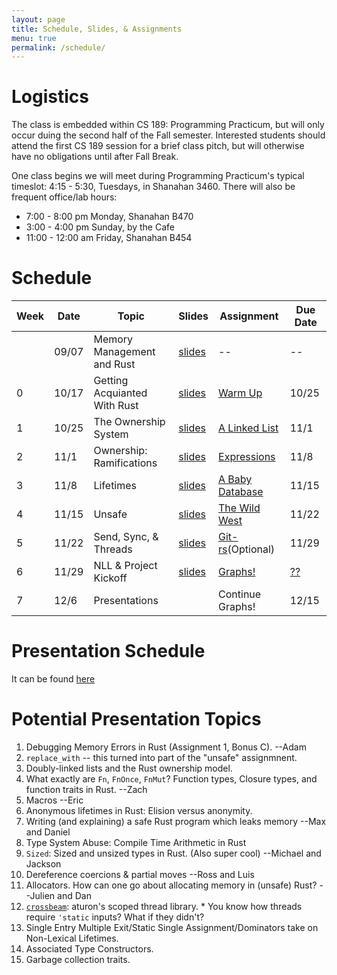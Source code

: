 ```yaml
---
layout: page
title: Schedule, Slides, & Assignments
menu: true
permalink: /schedule/
---
```


# Logistics

The class is embedded within CS 189: Programming Practicum, but will only occur
duing the second half of the Fall semester. Interested students should attend
the first CS 189 session for a brief class pitch, but will otherwise have no
obligations until after Fall Break.

One class begins we will meet during Programming Practicum's typical timeslot:
4:15 - 5:30, Tuesdays, in Shanahan 3460. There will also be frequent office/lab
hours:

   * 7:00 - 8:00 pm Monday, Shanahan B470
   * 3:00 - 4:00 pm Sunday, by the Cafe
   * 11:00 - 12:00 am Friday, Shanahan B454

# Schedule

Week |  Date  | Topic                          | Slides       | Assignment             | Due Date |
-----|--------|--------------------------------|--------------|------------------------|----------|
     | 09/07  | Memory Management and Rust     | [slides][sz] | --                     | --       |
0    | 10/17  | Getting Acquianted With Rust   | [slides][s0] | [Warm Up][hw0]         | 10/25    |
1    | 10/25  | The Ownership System           | [slides][s1] | [A Linked List][hw1]   | 11/1     |
2    | 11/1   | Ownership: Ramifications       | [slides][s2] | [Expressions][hw2]     | 11/8     |
3    | 11/8   | Lifetimes                      | [slides][s3] | [A Baby Database][hw3] | 11/15    |
4    | 11/15  | Unsafe                         | [slides][s4] | [The Wild West][hw4]   | 11/22    |
5    | 11/22  | Send, Sync, & Threads          | [slides][s5] | [Git-rs][hw5](Optional)| 11/29    |
6    | 11/29  | NLL & Project Kickoff          | [slides][s6] | [Graphs!][proj]        |[??][proj]|
7    | 12/6   | Presentations                  |              | Continue Graphs!       | 12/15    |

# Presentation Schedule

It can be found [here][prez]

# Potential Presentation Topics

   1. Debugging Memory Errors in Rust (Assignment 1, Bonus C). --Adam
   2. `replace_with` -- this turned into part of the "unsafe" assignmnent.
   3. Doubly-linked lists and the Rust ownership model.
   4. What exactly are `Fn`, `FnOnce`, `FnMut`? Function types, Closure types,
      and function traits in Rust. --Zach
   5. Macros --Eric
   6. Anonymous lifetimes in Rust: Elision versus anonymity.
   7. Writing (and explaining) a safe Rust program which leaks memory --Max and
      Daniel
   8. Type System Abuse: Compile Time Arithmetic in Rust
   9. `Sized`: Sized and unsized types in Rust. (Also super cool) --Michael and
      Jackson
   10. Dereference coercions & partial moves --Ross and Luis
   11. Allocators. How can one go about allocating memory in (unsafe) Rust?  --Julien and Dan
   12. [`crossbeam`][crossbeam]: aturon's scoped thread library.
      * You know how threads require `'static` inputs? What if they didn't?
   13. Single Entry Multiple Exit/Static Single Assignment/Dominators take on Non-Lexical Lifetimes.
   14. Associated Type Constructors.
   15. Garbage collection traits.

[sz]: http://slides.com/alexozdemir/memory-safety-and-rust
[s0]: /slides/00/
[s1]: /slides/01/
[s2]: /slides/02/
[s3]: /slides/03/
[s4]: /slides/04/
[s5]: /slides/05/
[s6]: /slides/06/

[hw0]: /assignments/wk0/
[hw1]: /assignments/wk1/
[hw2]: /assignments/wk2/
[hw3]: /assignments/wk3/
[hw4]: /assignments/wk4/
[hw5]: /assignments/wk5/
[proj]: /assignments/project/
[hw6]: https://www.youtube.com/watch?v=dQw4w9WgXcQ

[crossbeam]: http://aturon.github.io/crossbeam-doc/crossbeam/

[prez]: https://docs.google.com/spreadsheets/d/1EM6xf0YVGYcrNmU5CVSD_X-I0qlYnCBHO93KauNY_kI/edit?usp=sharing

[troll]: https://www.youtube.com/watch?v=dQw4w9WgXcQ

